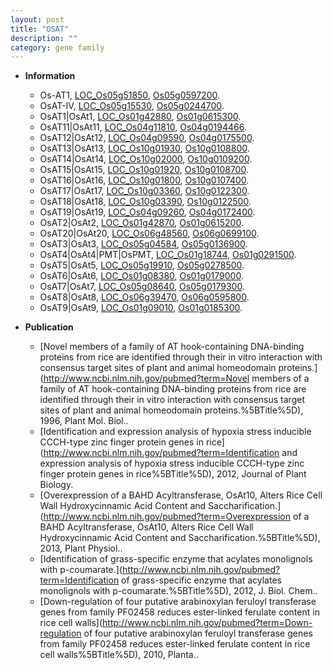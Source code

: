 ```yaml
---
layout: post
title: "OSAT"
description: ""
category: gene family
---
```


* **Information**  
    + Os-AT1, [LOC_Os05g51850](http://rice.plantbiology.msu.edu/cgi-bin/ORF_infopage.cgi?orf=LOC_Os05g51850), [Os05g0597200](http://rapdb.dna.affrc.go.jp/viewer/gbrowse_details/irgsp1?name=Os05g0597200).
    + OsAT-IV, [LOC_Os05g15530](http://rice.plantbiology.msu.edu/cgi-bin/ORF_infopage.cgi?orf=LOC_Os05g15530), [Os05g0244700](http://rapdb.dna.affrc.go.jp/viewer/gbrowse_details/irgsp1?name=Os05g0244700).
    + OsAT1|OsAt1, [LOC_Os01g42880](http://rice.plantbiology.msu.edu/cgi-bin/ORF_infopage.cgi?orf=LOC_Os01g42880), [Os01g0615300](http://rapdb.dna.affrc.go.jp/viewer/gbrowse_details/irgsp1?name=Os01g0615300).
    + OsAT11|OsAt11, [LOC_Os04g11810](http://rice.plantbiology.msu.edu/cgi-bin/ORF_infopage.cgi?orf=LOC_Os04g11810), [Os04g0194466](http://rapdb.dna.affrc.go.jp/viewer/gbrowse_details/irgsp1?name=Os04g0194466).
    + OsAT12|OsAt12, [LOC_Os04g09590](http://rice.plantbiology.msu.edu/cgi-bin/ORF_infopage.cgi?orf=LOC_Os04g09590), [Os04g0175500](http://rapdb.dna.affrc.go.jp/viewer/gbrowse_details/irgsp1?name=Os04g0175500).
    + OsAT13|OsAt13, [LOC_Os10g01930](http://rice.plantbiology.msu.edu/cgi-bin/ORF_infopage.cgi?orf=LOC_Os10g01930), [Os10g0108800](http://rapdb.dna.affrc.go.jp/viewer/gbrowse_details/irgsp1?name=Os10g0108800).
    + OsAT14|OsAt14, [LOC_Os10g02000](http://rice.plantbiology.msu.edu/cgi-bin/ORF_infopage.cgi?orf=LOC_Os10g02000), [Os10g0109200](http://rapdb.dna.affrc.go.jp/viewer/gbrowse_details/irgsp1?name=Os10g0109200).
    + OsAT15|OsAt15, [LOC_Os10g01920](http://rice.plantbiology.msu.edu/cgi-bin/ORF_infopage.cgi?orf=LOC_Os10g01920), [Os10g0108700](http://rapdb.dna.affrc.go.jp/viewer/gbrowse_details/irgsp1?name=Os10g0108700).
    + OsAT16|OsAt16, [LOC_Os10g01800](http://rice.plantbiology.msu.edu/cgi-bin/ORF_infopage.cgi?orf=LOC_Os10g01800), [Os10g0107400](http://rapdb.dna.affrc.go.jp/viewer/gbrowse_details/irgsp1?name=Os10g0107400).
    + OsAT17|OsAt17, [LOC_Os10g03360](http://rice.plantbiology.msu.edu/cgi-bin/ORF_infopage.cgi?orf=LOC_Os10g03360), [Os10g0122300](http://rapdb.dna.affrc.go.jp/viewer/gbrowse_details/irgsp1?name=Os10g0122300).
    + OsAT18|OsAt18, [LOC_Os10g03390](http://rice.plantbiology.msu.edu/cgi-bin/ORF_infopage.cgi?orf=LOC_Os10g03390), [Os10g0122500](http://rapdb.dna.affrc.go.jp/viewer/gbrowse_details/irgsp1?name=Os10g0122500).
    + OsAT19|OsAt19, [LOC_Os04g09260](http://rice.plantbiology.msu.edu/cgi-bin/ORF_infopage.cgi?orf=LOC_Os04g09260), [Os04g0172400](http://rapdb.dna.affrc.go.jp/viewer/gbrowse_details/irgsp1?name=Os04g0172400).
    + OsAT2|OsAt2, [LOC_Os01g42870](http://rice.plantbiology.msu.edu/cgi-bin/ORF_infopage.cgi?orf=LOC_Os01g42870), [Os01g0615200](http://rapdb.dna.affrc.go.jp/viewer/gbrowse_details/irgsp1?name=Os01g0615200).
    + OsAT20|OsAt20, [LOC_Os06g48560](http://rice.plantbiology.msu.edu/cgi-bin/ORF_infopage.cgi?orf=LOC_Os06g48560), [Os06g0699100](http://rapdb.dna.affrc.go.jp/viewer/gbrowse_details/irgsp1?name=Os06g0699100).
    + OsAT3|OsAt3, [LOC_Os05g04584](http://rice.plantbiology.msu.edu/cgi-bin/ORF_infopage.cgi?orf=LOC_Os05g04584), [Os05g0136900](http://rapdb.dna.affrc.go.jp/viewer/gbrowse_details/irgsp1?name=Os05g0136900).
    + OsAT4|OsAt4|PMT|OsPMT, [LOC_Os01g18744](http://rice.plantbiology.msu.edu/cgi-bin/ORF_infopage.cgi?orf=LOC_Os01g18744), [Os01g0291500](http://rapdb.dna.affrc.go.jp/viewer/gbrowse_details/irgsp1?name=Os01g0291500).
    + OsAT5|OsAt5, [LOC_Os05g19910](http://rice.plantbiology.msu.edu/cgi-bin/ORF_infopage.cgi?orf=LOC_Os05g19910), [Os05g0278500](http://rapdb.dna.affrc.go.jp/viewer/gbrowse_details/irgsp1?name=Os05g0278500).
    + OsAT6|OsAt6, [LOC_Os01g08380](http://rice.plantbiology.msu.edu/cgi-bin/ORF_infopage.cgi?orf=LOC_Os01g08380), [Os01g0179000](http://rapdb.dna.affrc.go.jp/viewer/gbrowse_details/irgsp1?name=Os01g0179000).
    + OsAT7|OsAt7, [LOC_Os05g08640](http://rice.plantbiology.msu.edu/cgi-bin/ORF_infopage.cgi?orf=LOC_Os05g08640), [Os05g0179300](http://rapdb.dna.affrc.go.jp/viewer/gbrowse_details/irgsp1?name=Os05g0179300).
    + OsAT8|OsAt8, [LOC_Os06g39470](http://rice.plantbiology.msu.edu/cgi-bin/ORF_infopage.cgi?orf=LOC_Os06g39470), [Os06g0595800](http://rapdb.dna.affrc.go.jp/viewer/gbrowse_details/irgsp1?name=Os06g0595800).
    + OsAT9|OsAt9, [LOC_Os01g09010](http://rice.plantbiology.msu.edu/cgi-bin/ORF_infopage.cgi?orf=LOC_Os01g09010), [Os01g0185300](http://rapdb.dna.affrc.go.jp/viewer/gbrowse_details/irgsp1?name=Os01g0185300).

* **Publication**  
    + [Novel members of a family of AT hook-containing DNA-binding proteins from rice are identified through their in vitro interaction with consensus target sites of plant and animal homeodomain proteins.](http://www.ncbi.nlm.nih.gov/pubmed?term=Novel members of a family of AT hook-containing DNA-binding proteins from rice are identified through their in vitro interaction with consensus target sites of plant and animal homeodomain proteins.%5BTitle%5D), 1996, Plant Mol. Biol..
    + [Identification and expression analysis of hypoxia stress inducible CCCH-type zinc finger protein genes in rice](http://www.ncbi.nlm.nih.gov/pubmed?term=Identification and expression analysis of hypoxia stress inducible CCCH-type zinc finger protein genes in rice%5BTitle%5D), 2012, Journal of Plant Biology.
    + [Overexpression of a BAHD Acyltransferase, OsAt10, Alters Rice Cell Wall Hydroxycinnamic Acid Content and Saccharification.](http://www.ncbi.nlm.nih.gov/pubmed?term=Overexpression of a BAHD Acyltransferase, OsAt10, Alters Rice Cell Wall Hydroxycinnamic Acid Content and Saccharification.%5BTitle%5D), 2013, Plant Physiol..
    + [Identification of grass-specific enzyme that acylates monolignols with p-coumarate.](http://www.ncbi.nlm.nih.gov/pubmed?term=Identification of grass-specific enzyme that acylates monolignols with p-coumarate.%5BTitle%5D), 2012, J. Biol. Chem..
    + [Down-regulation of four putative arabinoxylan feruloyl transferase genes from family PF02458 reduces ester-linked ferulate content in rice cell walls](http://www.ncbi.nlm.nih.gov/pubmed?term=Down-regulation of four putative arabinoxylan feruloyl transferase genes from family PF02458 reduces ester-linked ferulate content in rice cell walls%5BTitle%5D), 2010, Planta..



